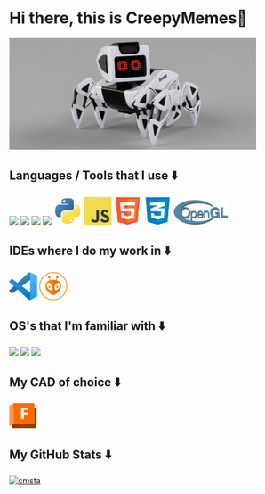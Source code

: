 <h1> Hi there, this is CreepyMemes👋 </h1>

<img src="https://github.com/CreepyMemes/CreepyMEmes/blob/main/icons/StrandyBot.jpg?raw=true" height="200px" />
 
## Languages / Tools that I use ⬇️

<div>
  <!-- <img src="https://github.com/CreepyMemes/CreepyMEmes/blob/main/icons/java.png?raw=true" height="50px" /> -->  
  <img src="https://upload.wikimedia.org/wikipedia/commons/1/19/C_Logo.png" height="50px" />
  <img src="https://upload.wikimedia.org/wikipedia/commons/1/18/ISO_C%2B%2B_Logo.svg" height="50px" />
  <img src="https://upload.wikimedia.org/wikipedia/commons/9/96/CMake-logo-triangle-high-res.png" height="50px" />
  <img src="https://brandslogos.com/wp-content/uploads/images/large/arduino-logo-1.png" height="50px" /> 
  <img src="https://github.com/CreepyMemes/CreepyMEmes/blob/main/icons/python.png?raw=true" height="50px" />
  <img src="https://github.com/CreepyMemes/CreepyMEmes/blob/main/icons/javascript.png?raw=true" height="50px" />
  <img src="https://github.com/CreepyMemes/CreepyMEmes/blob/main/icons/html.png?raw=true" height="50px" />
  <img src="https://github.com/CreepyMemes/CreepyMEmes/blob/main/icons/css.png?raw=true" height="50px" />
  <img src="https://github.com/CreepyMemes/CreepyMEmes/blob/main/icons/opengl.png?raw=true" height="45px" />
  <!-- <img src="https://www.glfw.org/img/favicon/favicon-196x196.png" height="50px" /> -->
  
</div>

## IDEs where I do my work in ⬇️

<div>
  <img src="https://github.com/CreepyMemes/CreepyMEmes/blob/main/icons/vscode.png?raw=true" height="50px" />
  <img src="https://github.com/CreepyMemes/CreepyMEmes/blob/main/icons/platformio.png?raw=true" height="50px" />
</div>

## OS's that I'm familiar with ⬇️
<div>
  <img src="https://upload.wikimedia.org/wikipedia/commons/thumb/8/87/Windows_logo_-_2021.svg/1024px-Windows_logo_-_2021.svg.png" height="45px" />
  <img src="https://brandslogos.com/wp-content/uploads/images/large/ubuntu-logo.png" height="50px" />
  <img src="https://upload.wikimedia.org/wikipedia/commons/thumb/3/3f/Linux_Mint_logo_without_wordmark.svg/1200px-Linux_Mint_logo_without_wordmark.svg.png" height="50px" />
</div>

## My CAD of choice ⬇️
<div>
  <img src="https://github.com/CreepyMemes/CreepyMEmes/blob/main/icons/fusion360.png?raw=true" height="45px" />
</div>

## My GitHub Stats ⬇️
[![cmsta](https://github-readme-stats.vercel.app/api?username=CreepyMemes&theme=radical)](https://github.com/anuraghazra/github-readme-stats)

